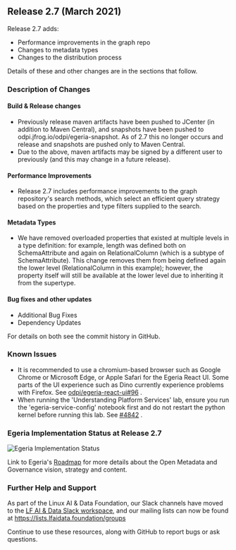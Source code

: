 <!-- SPDX-License-Identifier: CC-BY-4.0 -->
<!-- Copyright Contributors to the Egeria project. -->

## Release 2.7 (March 2021)

Release 2.7 adds:

* Performance improvements in the graph repo
* Changes to metadata types
* Changes to the distribution process

Details of these and other changes are in the sections that follow.

### Description of Changes

#### Build & Release changes

* Previously release maven artifacts have been pushed to JCenter (in addition to Maven Central), and snapshots have been pushed to odpi.jfrog.io/odpi/egeria-snapshot. As of 2.7 this no longer occurs and release and snapshots are pushed only to Maven Central.
* Due to the above, maven artifacts may be signed by a different user to previously (and this may change in a future release). 

#### Performance Improvements

* Release 2.7 includes performance improvements to the graph repository's search methods, which select an efficient query strategy based on the properties and type filters supplied to the search.

#### Metadata Types

* We have removed overloaded properties that existed at multiple levels in a type definition: for example, length was defined both on SchemaAttribute and again on RelationalColumn (which is a subtype of SchemaAttribute). This change removes them from being defined again the lower level (RelationalColumn in this example); however, the property itself will still be available at the lower level due to inheriting it from the supertype.

#### Bug fixes and other updates
* Additional Bug Fixes
* Dependency Updates

For details on both see the commit history in GitHub.

### Known Issues

* It is recommended to use a chromium-based browser such as Google Chrome or Microsoft Edge, or Apple Safari for the Egeria React UI. Some parts of the UI experience such as Dino currently experience problems with Firefox. See [odpi/egeria-react-ui#96](https://github.com/odpi/egeria-react-ui/issues/96) .
* When running the 'Understanding Platform Services' lab, ensure you run the 'egeria-service-config' notebook first and do not restart the python kernel before running this lab. See [#4842](https://github.com/odpi/egeria/issues/4842) .

### Egeria Implementation Status at Release 2.7

![Egeria Implementation Status](/release-notes/functional-organization-showing-implementation-status-for-2.7.png)

Link to Egeria's [Roadmap](/release-notes/roadmap/) for more details about the
Open Metadata and Governance vision, strategy and content.


### Further Help and Support

As part of the Linux AI & Data Foundation, our Slack channels have moved to the [LF AI & Data Slack workspace](https://slack.lfaidata.foundation), and our mailing lists can now be found at https://lists.lfaidata.foundation/groups

Continue to use these resources, along with GitHub to report bugs or ask questions.


